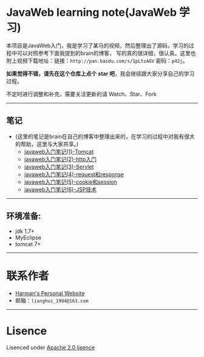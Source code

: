 # JavaWeb learning note(JavaWeb 学习)

本项目是JavaWeb入门，我是学习了某马的视频，然后整理出了源码，学习的过程中可以对照参考下面我提到的brain的博客，
写的真的很详细，很认真。这里也附上视频下载地址：链接：`http://pan.baidu.com/s/1pLtzAGV` 密码：`p42j`。

**如果觉得不错，请先在这个仓库上点个 star 吧**，我会继续跟大家分享自己的学习过程。

不定时进行调整和补充，需要关注更新的请 Watch、Star、Fork


-----
## 笔记
- (这里的笔记是brain在自己的博客中整理出来的，在学习的过程中对我有很大的帮助，这里与大家共享。)
  - [javaweb入门笔记(1)-Tomcat](http://brianway.github.io/2016/02/06/javaweb-note-1-Tomcat/)
  - [javaweb入门笔记(2)-http入门](http://brianway.github.io/2016/02/06/javaweb-note-2-http/)
  - [javaweb入门笔记(3)-Servlet](http://brianway.github.io/2016/02/06/javaweb-note-3-servlet/)
  - [javaweb入门笔记(4)-request和response](http://brianway.github.io/2016/02/06/javaweb-note-4-request-and-response/)
  - [javaweb入门笔记(5)-cookie和session](http://brianway.github.io/2016/02/06/javaweb-note-5-cookie-and-session/)
  - [javaweb入门笔记(6)-JSP技术](http://brianway.github.io/2016/02/06/javaweb-note-6-JSP/)

-----

## 环境准备:
- jdk 1.7+
- MyEclipse
- tomcat 7+

-----

# 联系作者

- [Harman's Personal Website](http://harmansecurity.cn/)
- 邮箱：`lianghui_1994@163.com`

-----

# Lisence

Lisenced under [Apache 2.0 lisence](http://opensource.org/licenses/Apache-2.0)

